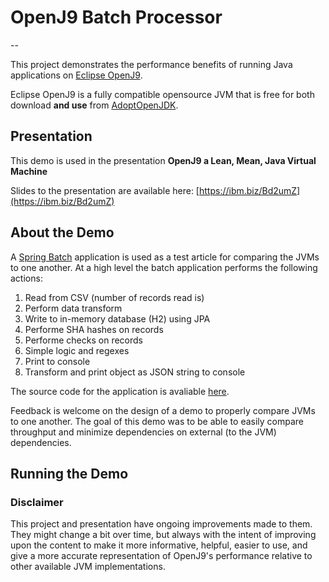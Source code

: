 # OpenJ9 Batch Processor

--

This project demonstrates the performance benefits of running Java applications on [Eclipse OpenJ9](https://www.eclipse.org/openj9/). 

Eclipse OpenJ9 is a fully compatible opensource JVM that is free for both download **and use** from [AdoptOpenJDK](https://adoptopenjdk.net/).

## Presentation

This demo is used in the presentation **OpenJ9 a Lean, Mean, Java Virtual Machine**

Slides to the presentation are available here: [https://ibm.biz/Bd2umZ](https://ibm.biz/Bd2umZ)

## About the Demo 

A [Spring Batch](https://spring.io/projects/spring-batch) application is used as a test article for comparing the JVMs to one another. At a high level the batch application performs the following actions: 

1. Read from CSV (number of records read is)
2. Perform data transform
3. Write to in-memory database (H2) using JPA
4. Performe SHA hashes on records
5. Performe checks on records 
6. Simple logic and regexes
7. Print to console
8. Transform and print object as JSON string to console

The source code for the application is avaliable [here](https://github.com/wkorando/openj9-batch-processor/tree/master/batch-processor).

Feedback is welcome on the design of a demo to properly compare JVMs to one another. The goal of this demo was to be able to easily compare throughput and minimize dependencies on external (to the JVM) dependencies. 

## Running the Demo

### Disclaimer

This project and presentation have ongoing improvements made to them. They might change a bit over time, but always with the intent of improving upon the content to make it more informative, helpful, easier to use, and give a more accurate representation of OpenJ9's performance relative to other available JVM implementations. 